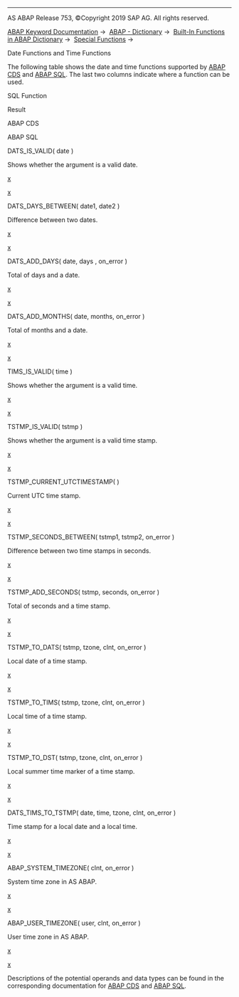   

* * *

AS ABAP Release 753, ©Copyright 2019 SAP AG. All rights reserved.

[ABAP Keyword Documentation](https://help.sap.com/doc/abapdocu_753_index_htm/7.53/en-US/abenabap.htm) →  [ABAP - Dictionary](https://help.sap.com/doc/abapdocu_753_index_htm/7.53/en-US/abenabap_dictionary.htm) →  [Built-In Functions in ABAP Dictionary](https://help.sap.com/doc/abapdocu_753_index_htm/7.53/en-US/abenddic_builtin_functions.htm) →  [Special Functions](https://help.sap.com/doc/abapdocu_753_index_htm/7.53/en-US/abenddic_special_functions.htm) → 

Date Functions and Time Functions

The following table shows the date and time functions supported by [ABAP CDS](https://help.sap.com/doc/abapdocu_753_index_htm/7.53/en-US/abenabap_cds_glosry.htm "Glossary Entry") and [ABAP SQL](https://help.sap.com/doc/abapdocu_753_index_htm/7.53/en-US/abenopen_sql_glosry.htm "Glossary Entry"). The last two columns indicate where a function can be used.

SQL Function

Result

ABAP CDS

ABAP SQL

DATS\_IS\_VALID( date )

Shows whether the argument is a valid date.

[x](https://help.sap.com/doc/abapdocu_753_index_htm/7.53/en-US/abencds_f1_date_functions.htm)

[x](https://help.sap.com/doc/abapdocu_753_index_htm/7.53/en-US/abensql_date_func.htm)

DATS\_DAYS\_BETWEEN( date1, date2 )

Difference between two dates.

[x](https://help.sap.com/doc/abapdocu_753_index_htm/7.53/en-US/abencds_f1_date_functions.htm)

[x](https://help.sap.com/doc/abapdocu_753_index_htm/7.53/en-US/abensql_date_func.htm)

DATS\_ADD\_DAYS( date, days , on\_error )

Total of days and a date.

[x](https://help.sap.com/doc/abapdocu_753_index_htm/7.53/en-US/abencds_f1_date_functions.htm)

[x](https://help.sap.com/doc/abapdocu_753_index_htm/7.53/en-US/abensql_date_func.htm)

DATS\_ADD\_MONTHS( date, months, on\_error )

Total of months and a date.

[x](https://help.sap.com/doc/abapdocu_753_index_htm/7.53/en-US/abencds_f1_date_functions.htm)

[x](https://help.sap.com/doc/abapdocu_753_index_htm/7.53/en-US/abensql_date_func.htm)

TIMS\_IS\_VALID( time )

Shows whether the argument is a valid time.

[x](https://help.sap.com/doc/abapdocu_753_index_htm/7.53/en-US/abencds_f1_time_functions.htm)

[x](https://help.sap.com/doc/abapdocu_753_index_htm/7.53/en-US/abensql_time_func.htm)

TSTMP\_IS\_VALID( tstmp )

Shows whether the argument is a valid time stamp.

[x](https://help.sap.com/doc/abapdocu_753_index_htm/7.53/en-US/abencds_f1_timestamp_functions.htm)

[x](https://help.sap.com/doc/abapdocu_753_index_htm/7.53/en-US/abensql_timestamp_func.htm)

TSTMP\_CURRENT\_UTCTIMESTAMP( )

Current UTC time stamp.

[x](https://help.sap.com/doc/abapdocu_753_index_htm/7.53/en-US/abencds_f1_timestamp_functions.htm)

[x](https://help.sap.com/doc/abapdocu_753_index_htm/7.53/en-US/abensql_timestamp_func.htm)

TSTMP\_SECONDS\_BETWEEN( tstmp1, tstmp2, on\_error )

Difference between two time stamps in seconds.

[x](https://help.sap.com/doc/abapdocu_753_index_htm/7.53/en-US/abencds_f1_timestamp_functions.htm)

[x](https://help.sap.com/doc/abapdocu_753_index_htm/7.53/en-US/abensql_timestamp_func.htm)

TSTMP\_ADD\_SECONDS( tstmp, seconds, on\_error )

Total of seconds and a time stamp.

[x](https://help.sap.com/doc/abapdocu_753_index_htm/7.53/en-US/abencds_f1_timestamp_functions.htm)

[x](https://help.sap.com/doc/abapdocu_753_index_htm/7.53/en-US/abensql_timestamp_func.htm)

TSTMP\_TO\_DATS( tstmp, tzone, clnt, on\_error )

Local date of a time stamp.

[x](https://help.sap.com/doc/abapdocu_753_index_htm/7.53/en-US/abencds_f1_date_time_conversions.htm)

[x](https://help.sap.com/doc/abapdocu_753_index_htm/7.53/en-US/abensql_date_time_conversions.htm)

TSTMP\_TO\_TIMS( tstmp, tzone, clnt, on\_error )

Local time of a time stamp.

[x](https://help.sap.com/doc/abapdocu_753_index_htm/7.53/en-US/abencds_f1_date_time_conversions.htm)

[x](https://help.sap.com/doc/abapdocu_753_index_htm/7.53/en-US/abensql_date_time_conversions.htm)

TSTMP\_TO\_DST( tstmp, tzone, clnt, on\_error )

Local summer time marker of a time stamp.

[x](https://help.sap.com/doc/abapdocu_753_index_htm/7.53/en-US/abencds_f1_date_time_conversions.htm)

[x](https://help.sap.com/doc/abapdocu_753_index_htm/7.53/en-US/abensql_date_time_conversions.htm)

DATS\_TIMS\_TO\_TSTMP( date, time, tzone, clnt, on\_error )

Time stamp for a local date and a local time.

[x](https://help.sap.com/doc/abapdocu_753_index_htm/7.53/en-US/abencds_f1_date_time_conversions.htm)

[x](https://help.sap.com/doc/abapdocu_753_index_htm/7.53/en-US/abensql_date_time_conversions.htm)

ABAP\_SYSTEM\_TIMEZONE( clnt, on\_error )

System time zone in AS ABAP.

[x](https://help.sap.com/doc/abapdocu_753_index_htm/7.53/en-US/abencds_f1_timezone_functions.htm)

[x](https://help.sap.com/doc/abapdocu_753_index_htm/7.53/en-US/abensql_timezone_func.htm)

ABAP\_USER\_TIMEZONE( user, clnt, on\_error )

User time zone in AS ABAP.

[x](https://help.sap.com/doc/abapdocu_753_index_htm/7.53/en-US/abencds_f1_timezone_functions.htm)

[x](https://help.sap.com/doc/abapdocu_753_index_htm/7.53/en-US/abensql_timezone_func.htm)

Descriptions of the potential operands and data types can be found in the corresponding documentation for [ABAP CDS](https://help.sap.com/doc/abapdocu_753_index_htm/7.53/en-US/abencds_f1_date_time_functions.htm) and [ABAP SQL](https://help.sap.com/doc/abapdocu_753_index_htm/7.53/en-US/abenopen_sql_date_time_functions.htm).